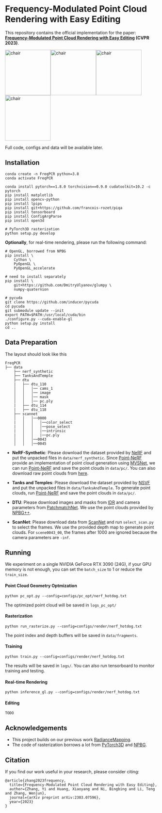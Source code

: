 <!-- # FreqPCR -->
# Frequency-Modulated Point Cloud Rendering with Easy Editing

This repository contains the official implementation for the paper: **[Frequency-Modulated Point Cloud Rendering with Easy Editing](https://arxiv.org/abs/2303.07596) (CVPR 2023)**.

<img src="image/hotdog_chair.gif" width = "150" height = "150" alt="chair" /><img src="image/lego_chair.gif" width = "150" height = "150" alt="chair" /><img src="image/family_ficus.gif" width = "150" height = "150" alt="chair" /><img src="image/materials_drums.gif" width = "150" height = "150" alt="chair" />
 
Full code, configs and data will be available later.

## Installation

```
conda create -n FreqPCR python=3.8
conda activate FreqPCR

conda install pytorch==1.8.0 torchvision==0.9.0 cudatoolkit=10.2 -c pytorch
pip install matplotlib
pip install opencv-python
pip install lpips
pip install git+https://github.com/francois-rozet/piqa
pip install tensorboard
pip install ConfigArgParse
pip install open3d

# PyTorch3D rasterization
python setup.py develop
```
<!-- We provide two ways for point cloud rasterization.
**For headless servers**, we recommend running the following command to install the rasterization module provided by [PyTorch3D](https://github.com/facebookresearch/pytorch3d): -->

**Optionally**, for real-time rendering, please run the following command:
```
# OpenGL, borrowed from NPBG
pip install \
    Cython \
    PyOpenGL \
    PyOpenGL_accelerate

# need to install separately
pip install \
    git+https://github.com/DmitryUlyanov/glumpy \
    numpy-quaternion

# pycuda
git clone https://github.com/inducer/pycuda
cd pycuda
git submodule update --init
export PATH=$PATH:/usr/local/cuda/bin
./configure.py --cuda-enable-gl
python setup.py install
cd ..
```

## Data Preparation

The layout should look like this

```
FreqPCR
├── data
    ├── nerf_synthetic
    ├── TanksAndTemple
    ├── dtu
    |   ├── dtu_110
    │   │   │── cams_1
    │   │   │── image
    │   │   │── mask
    │   │   │── pc.ply
    |   ├── dtu_114
    |   ├── dtu_118
    ├── scannet
    │   │   │──0000
    |   │   │   │──color_select
    |   │   │   │──pose_select
    |   │   │   |──intrinsic
    |   │   │   |──pc.ply
    │   │   │──0043
    │   │   │──0045
```

- **NeRF-Synthetic**: Please download the dataset provided by [NeRF](https://github.com/bmild/nerf) and put the unpacked files in ``data/nerf_synthetic``. 
Since [Point-NeRF](https://github.com/Xharlie/pointnerf) provide an implementation of point cloud generation using [MVSNet](https://github.com/YoYo000/MVSNet), we can run [Point-NeRF](https://github.com/Xharlie/pointnerf) and save the point clouds in ``data/pc/``.
You can also download raw point clouds from [here](https://drive.google.com/drive/folders/1qcEk97RgwCAzzmXUTUXCGNsGzwYPicLA).

- **Tanks and Temples**: Please download the dataset provided by [NSVF](https://dl.fbaipublicfiles.com/nsvf/dataset/TanksAndTemple.zip) and put the unpacked files in ``data/TanksAndTemple``. To generate point clouds, run [Point-NeRF](https://github.com/Xharlie/pointnerf) and save the point clouds in ``data/pc/``.

- **DTU**: Please download images and masks from [IDR](https://github.com/lioryariv/idr) and camera parameters from [PatchmatchNet](https://github.com/FangjinhuaWang/PatchmatchNet). We use the point clouds provided by [NPBG++](https://github.com/rakhimovv/npbgpp).

- **ScanNet**: Please download data from [ScanNet](http://www.scan-net.org/) and run ``select_scan.py`` to select the frames. We use the provided depth map to generate point clouds.
For ``scene0043_00``, the frames after 1000 are ignored because the camera parameters are ``-inf``.

## Running

We experiment on a single NVIDIA GeForce RTX 3090 (24G), if your GPU memory is not enough, you can set the ``batch_size`` to 1 or reduce the ``train_size``.

#### Point Cloud Geometry Optmization
```
python pc_opt.py --config=configs/pc_opt/nerf_hotdog.txt
```
The optimized point cloud will be saved in ``logs_pc_opt/``

#### Rasterization
```
python run_rasterize.py --config=configs/render/nerf_hotdog.txt
```
<!-- This is PyTorch3D rasterization for headless computers.  -->
The point index and depth buffers will be saved in ``data/fragments``.

#### Training

```
python train.py --config=configs/render/nerf_hotdog.txt
```
The results will be saved in ``logs/``. You can also run tensorboard to monitor training and testing.

#### Real-time Rendering
```
python inference_gl.py --config=configs/render/nerf_hotdog.txt
```

#### Editing
```
TODO
```


## Acknowledgements
- This project builds on our previous work [RadianceMapping](https://github.com/seanywang0408/RadianceMapping).
- The code of rasterization borrows a lot from [PyTorch3D](https://github.com/facebookresearch/pytorch3d) and [NPBG](https://github.com/alievk/npbg).

## Citation
If you find our work useful in your research, please consider citing:
```
@article{zhang2023frequency,
  title={Frequency-Modulated Point Cloud Rendering with Easy Editing},
  author={Zhang, Yi and Huang, Xiaoyang and Ni, Bingbing and Li, Teng and Zhang, Wenjun},
  journal={arXiv preprint arXiv:2303.07596},
  year={2023}
}
```
